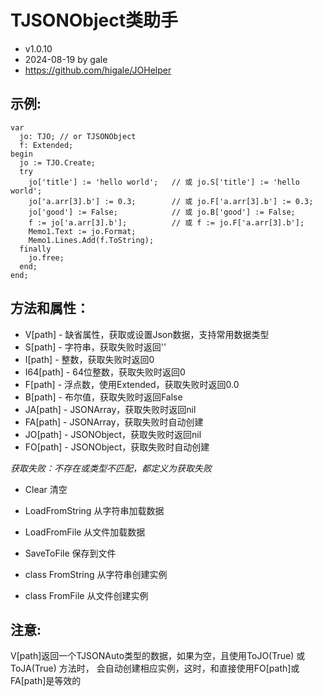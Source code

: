 ﻿# TJSONObject类助手
- v1.0.10
- 2024-08-19  by gale
- https://github.com/higale/JOHelper

## 示例:
    var
      jo: TJO; // or TJSONObject
      f: Extended;
    begin
      jo := TJO.Create;
      try
        jo['title'] := 'hello world';   // 或 jo.S['title'] := 'hello world';
        jo['a.arr[3].b'] := 0.3;        // 或 jo.F['a.arr[3].b'] := 0.3;
        jo['good'] := False;            // 或 jo.B['good'] := False;
        f := jo['a.arr[3].b'];          // 或 f := jo.F['a.arr[3].b'];
        Memo1.Text := jo.Format;
        Memo1.Lines.Add(f.ToString);
      finally
        jo.free;
      end;
    end;

## 方法和属性：
- V[path]   - 缺省属性，获取或设置Json数据，支持常用数据类型
- S[path]   - 字符串，获取失败时返回''
- I[path]   - 整数，获取失败时返回0
- I64[path] - 64位整数，获取失败时返回0
- F[path]   - 浮点数，使用Extended，获取失败时返回0.0
- B[path]   - 布尔值，获取失败时返回False
- JA[path]  - JSONArray，获取失败时返回nil
- FA[path]  - JSONArray，获取失败时自动创建
- JO[path]  - JSONObject，获取失败时返回nil
- FO[path]  - JSONObject，获取失败时自动创建

*获取失败：不存在或类型不匹配，都定义为获取失败*

- Clear          清空
- LoadFromString 从字符串加载数据
- LoadFromFile   从文件加载数据
- SaveToFile     保存到文件

- class FromString 从字符串创建实例
- class FromFile   从文件创建实例

## 注意:
  V[path]返回一个TJSONAuto类型的数据，如果为空，且使用ToJO(True) 或 ToJA(True) 方法时，
  会自动创建相应实例，这时，和直接使用FO[path]或FA[path]是等效的



